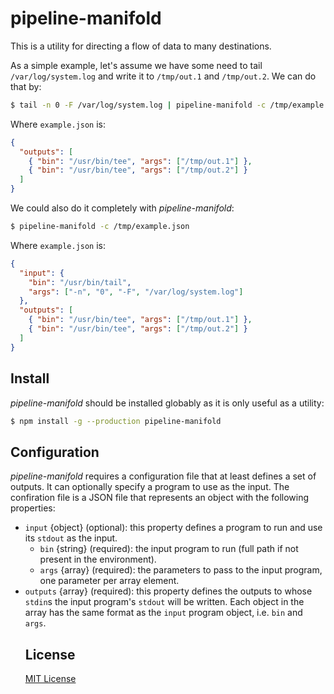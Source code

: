 # pipeline-manifold

This is a utility for directing a flow of data to many destinations.

As a simple example, let's assume we have some need to tail `/var/log/system.log` and write it to
`/tmp/out.1` and `/tmp/out.2`. We can do that by:

```bash
$ tail -n 0 -F /var/log/system.log | pipeline-manifold -c /tmp/example.json
```

Where `example.json` is:

```json
{
  "outputs": [
    { "bin": "/usr/bin/tee", "args": ["/tmp/out.1"] },
    { "bin": "/usr/bin/tee", "args": ["/tmp/out.2"] }
  ]
}
```

We could also do it completely with *pipeline-manifold*:

```bash
$ pipeline-manifold -c /tmp/example.json
```

Where `example.json` is:

```json
{
  "input": {
    "bin": "/usr/bin/tail",
    "args": ["-n", "0", "-F", "/var/log/system.log"]
  },
  "outputs": [
    { "bin": "/usr/bin/tee", "args": ["/tmp/out.1"] },
    { "bin": "/usr/bin/tee", "args": ["/tmp/out.2"] }
  ]
}
```

## Install

*pipeline-manifold* should be installed globably as it is only useful as a utility:

```bash
$ npm install -g --production pipeline-manifold
```

## Configuration

*pipeline-manifold* requires a configuration file that at least defines a set of outputs. It can optionally specify
a program to use as the input. The confiration file is a JSON file that represents an object with the following
properties:

+ `input` {object} (optional): this property defines a program to run and use its `stdout` as the input.
  + `bin` {string} (required): the input program to run (full path if not present in the environment).
  + `args` {array<string>} (required): the parameters to pass to the input program, one parameter per array element.
+ `outputs` {array<object>} (required): this property defines the outputs to whose `stdin`s the input program's `stdout`
  will be written. Each object in the array has the same format as the `input` program object, i.e. `bin` and `args`.

## License

[MIT License](http://jsumners.mit-license.org/)
